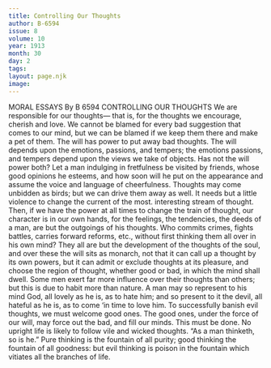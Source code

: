 ```yaml
---
title: Controlling Our Thoughts
author: B-6594
issue: 8
volume: 10
year: 1913
month: 30
day: 2
tags:
layout: page.njk
image:
---
```

MORAL ESSAYS    By B 6594    CONTROLLING OUR THOUGHTS   We are responsible for our thoughts— that is, for the thoughts we encourage, cherish and love. We cannot be blamed for every bad suggestion that comes to our mind, but we can be blamed if we keep them there and make a pet of them. The will has power to put away bad thoughts. The will depends upon the emotions, passions, and tempers; the emotions passions, and tempers depend upon the views we take of objects. Has not the will power both? Let a man indulging in fretfulness be visited by friends, whose good opinions he esteems, and how soon will he put on the appearance and assume the voice and language of cheerfulness. Thoughts may come unbidden as birds; but we can drive them away as well. It needs but a little violence to change the current of the most. interesting stream of thought. Then, if we have the power at all times to change the train of thought, our character is in our own hands, for the feelings, the tendencies, the deeds of a man, are but the outgoings of his thoughts. Who commits crimes, fights battles, carries forward reforms, etc., without first thinking them all over in his own mind? They all are but the development of the thoughts of the soul, and over these the will sits as monarch, not that it can call up a thought by its own powers, but it can admit or exclude thoughts at its pleasure, and choose the region of thought, whether good or bad, in which the mind shall dwell. Some men exert far more influence over their thoughts than others; but this is due to habit more than nature. A man may so represent to his mind God, all lovely as he is, as to hate him; and so present to it the devil, all hateful as he is, as to come ‘in time to love him. To successfully banish evil thoughts, we must welcome good ones. The good ones, under the force of our will, may force out the bad, and fill our minds. This must be done. No upright life is likely to follow vile and wicked thoughts. “As a man thinketh, so is he.” Pure thinking is the fountain of all purity; good thinking the fountain of all goodness: but evil thinking is poison in the fountain which vitiates all the branches of life. 

